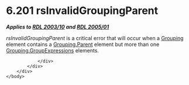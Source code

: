 <html dir="LTR" xmlns:mshelp="http://msdn.microsoft.com/mshelp" xmlns:ddue="http://ddue.schemas.microsoft.com/authoring/2003/5" xmlns:xlink="http://www.w3.org/1999/xlink" xmlns:tool="http://www.microsoft.com/tooltip">
    <head>
        <meta http-equiv="Content-Type" content="text/html; CHARSET=utf-8"></meta>
        <meta name="save" content="history"></meta>
        <title>6.201 rsInvalidGroupingParent</title>
        <xml>
            <mshelp:toctitle title="6.201 rsInvalidGroupingParent"></mshelp:toctitle>
            <mshelp:rltitle title="[MS-RDL]: rsInvalidGroupingParent"></mshelp:rltitle>
            <mshelp:keyword index="A" term="52a81900-b62a-4a4d-a3b5-21d95457c3a9"></mshelp:keyword>
            <mshelp:attr name="DCSext.ContentType" value="open specification"></mshelp:attr>
            <mshelp:attr name="AssetID" value="52a81900-b62a-4a4d-a3b5-21d95457c3a9"></mshelp:attr>
            <mshelp:attr name="TopicType" value="kbRef"></mshelp:attr>
            <mshelp:attr name="DCSext.Title" value="[MS-RDL]: rsInvalidGroupingParent" />
        </xml>
    </head>
    <body>
        <div id="header">
            <h1 class="heading">6.201 rsInvalidGroupingParent</h1>
        </div>
        <div id="mainSection">
            <div id="mainBody">
                <div id="allHistory" class="saveHistory"></div>
                <div id="sectionSection0" class="section" name="collapseableSection">
                    

<p><b><i>Applies to </i></b><a href="a7e2ad00-07c8-4f6d-80ab-3ad55df7b233.md"><b><i>RDL 2003/10</i></b></a><b><i>
and </i></b><a href="3ebe2912-4958-4832-b391-cad1f5e13338.md"><b><i>RDL 2005/01</i></b></a></p>

<p><i>rsInvalidGroupingParent</i> is a critical error that will
occur when a <a href="7d574154-eefe-4fc1-8b78-3a18b9350e87.md">Grouping</a>
element contains a <a href="f9c48bf3-ad64-4807-9eba-5784822ff2e6.md">Grouping.Parent</a>
element but more than one <a href="6400dc8d-a4bf-47d3-9f1b-24ba72b27d73.md">Grouping.GroupExpressions</a>
elements.</p>


                </div>
            </div>
        </div>
    </body>
</html>